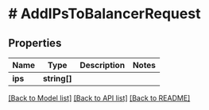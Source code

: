 # # AddIPsToBalancerRequest

## Properties

Name | Type | Description | Notes
------------ | ------------- | ------------- | -------------
**ips** | **string[]** |  |

[[Back to Model list]](../../README.md#models) [[Back to API list]](../../README.md#endpoints) [[Back to README]](../../README.md)
